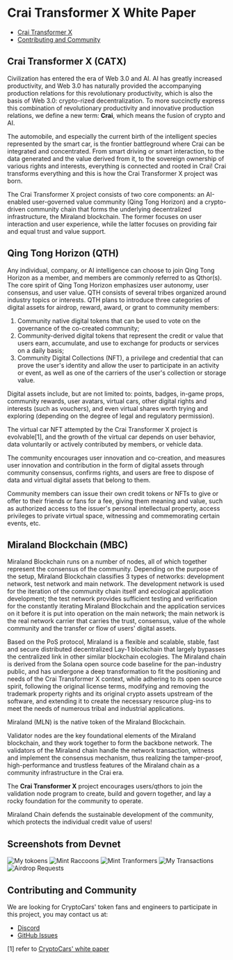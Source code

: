 
# Crai Transformer X White Paper

- [Crai Transformer X](#crai-transformer-x)
- [Contributing and Community](#contributing-and-community)

## Crai Transformer X (CATX)

Civilization has entered the era of Web 3.0 and AI. AI has greatly increased productivity, and Web 3.0 has naturally provided the accompanying production relations for this revolutionary productivity, which is also the basis of Web 3.0: crypto-rized decentralization. To more succinctly express this combination of revolutionary productivity and innovative production relations, we define a new term: **Crai**, which means the fusion of crypto and AI.

The automobile, and especially the current birth of the intelligent species represented by the smart car, is the frontier battleground where Crai can be integrated and concentrated. From smart driving or smart interaction, to the data generated and the value derived from it, to the sovereign ownership of various rights and interests, everything is connected and rooted in Crai! Crai transforms everything and this is how the Crai Transformer X project was born.

The Crai Transformer X project consists of two core components: an AI-enabled user-governed value community (Qing Tong Horizon) and a crypto-driven community chain that forms the underlying decentralized infrastructure, the Miraland blockchain. The former focuses on user interaction and user experience, while the latter focuses on providing fair and equal trust and value support.

## Qing Tong Horizon (QTH)

Any individual, company, or AI intelligence can choose to join Qing Tong Horizon as a member, and members are commonly referred to as Qthor(s). The core spirit of Qing Tong Horizon emphasizes user autonomy, user consensus, and user value. QTH consists of several tribes organized around industry topics or interests. QTH plans to introduce three categories of digital assets for airdrop, reward, award, or grant to community members:

1. Community native digital tokens that can be used to vote on the governance of the co-created community;
2. Community-derived digital tokens that represent the credit or value that users earn, accumulate, and use to exchange for products or services on a daily basis;
3. Community Digital Collections (NFT), a privilege and credential that can prove the user's identity and allow the user to participate in an activity or event, as well as one of the carriers of the user's collection or storage value.

Digital assets include, but are not limited to: points, badges, in-game props, community rewards, user avatars, virtual cars, other digital rights and interests (such as vouchers), and even virtual shares worth trying and exploring (depending on the degree of legal and regulatory permission).

The virtual car NFT attempted by the Crai Transformer X project is evolvable[1], and the growth of the virtual car depends on user behavior, data voluntarily or actively contributed by members, or vehicle data.

The community encourages user innovation and co-creation, and measures user innovation and contribution in the form of digital assets through community consensus, confirms rights, and users are free to dispose of data and virtual digital assets that belong to them.

Community members can issue their own credit tokens or NFTs to give or offer to their friends or fans for a fee, giving them meaning and value, such as authorized access to the issuer's personal intellectual property, access privileges to private virtual space, witnessing and commemorating certain events, etc.

## Miraland Blockchain (MBC)

Miraland Blockchain runs on a number of nodes, all of which together represent the consensus of the community. Depending on the purpose of the setup, Miraland Blockchain classifies 3 types of networks: development network, test network and main network. The development network is used for the iteration of the community chain itself and ecological application development; the test network provides sufficient testing and verification for the constantly iterating Miraland Blockchain and the application services on it before it is put into operation on the main network; the main network is the real network carrier that carries the trust, consensus, value of the whole community and the transfer or flow of users' digital assets.

Based on the PoS protocol, Miraland is a flexible and scalable, stable, fast and secure distributed decentralized Lay-1 blockchain that largely bypasses the centralized link in other similar blockchain ecologies. The Miraland chain is derived from the Solana open source code baseline for the pan-industry public, and has undergone a deep transformation to fit the positioning and needs of the Crai Transformer X context, while adhering to its open source spirit, following the original license terms, modifying and removing the trademark property rights and its original crypto assets upstream of the software, and extending it to create the necessary resource plug-ins to meet the needs of numerous tribal and industrial applications.

Miraland (MLN) is the native token of the Miraland Blockchain.

Validator nodes are the key foundational elements of the Miraland blockchain, and they work together to form the backbone network. The validators of the Miraland chain handle the network transaction, witness and implement the consensus mechanism, thus realizing the tamper-proof, high-performance and trustless features of the Miraland chain as a community infrastructure in the Crai era.

The **Crai Transformer X** project encourages users/qthors to join the validation node program to create, build and govern together, and lay a rocky foundation for the community to operate.

Miraland Chain defends the sustainable development of the community, which protects the individual credit value of users!

## Screenshots from Devnet

![My tokoens](/assets/images/my-tokens.jpg "My Tokens")
![Mint Raccoons](/assets/images/coon-mint.jpg "Mint Raccoons")
![Mint Tranformers](/assets/images/catx-mint.jpg "Mint Transformers")
![My Transactions](/assets/images/my-tx.jpg "My Transactions")
![Airdrop Requests](/assets/images/airdrop.jpg "Request Airdrop")

## Contributing and Community

We are looking for CryptoCars' token fans and engineers to participate in this project, you may contact us at:

- [Discord](https://discord.gg/jJUGKcKNz5)
- [GitHub Issues](https://github.com/miraland-labs/crai-transformer-x-whitepaper/issues)

[1] refer to [CryptoCars' white paper](https://github.com/miraland-labs/crypto-car-whitepaper/blob/main/WHITEPAPER.md)
